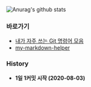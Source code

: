 ![Anurag's github stats](https://github-readme-stats.vercel.app/api?username=CODEMCD&show_icons=true&theme=radical)

### 바로가기
- [내가 자주 쓰는 Git 명령어 모음](https://github.com/CODEMCD/TIL/blob/master/GIT/GIT%20%EB%AA%85%EB%A0%B9%EC%96%B4%20%EC%A0%95%EB%A6%AC.md)
- [my-markdown-helper](https://codemcd.github.io/markdown-helper/)

### History
- **1일 1커밋 시작 (2020-08-03)**
